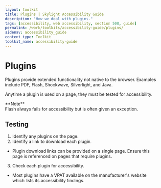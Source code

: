 ```yaml
---
layout: toolkit
title: Plugins | Skylight Accessibility Guide
description: "How we deal with plugins."
tags: [accessibility, web accessibility, section 508, guide]
permalink: /work/toolkits/accessibility-guide/plugins/
sidenav: accessibility_guide
content_type: Toolkit
toolkit_name: accessibility-guide
---
```


# Plugins

Plugins provide extended functionality not native to the browser. Examples include PDF, Flash, Shockwave, Silverlight, and Java.

Anytime a plugin is used on a page, they must be tested for accessibility.

<div class="callout--alt" markdown='1'>
**Note**<br>
Flash always fails for accessibility but is often given an exception.
</div>

## Testing

1. Identify any plugins on the page.
2. Identify a link to download each plugin.
 * Plugin download links can be provided on a single page. Ensure this page is referenced on pages that require plugins.
3. Check each plugin for accessibility.
  * Most plugins have a VPAT available on the manufacturer's website which lists its accessibility findings.
